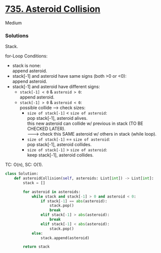 # [735. Asteroid Collision](https://leetcode.com/problems/asteroid-collision/description/?envType=study-plan-v2&envId=leetcode-75)

Medium

### Solutions
Stack.

for-Loop Conditions:
- stack is none:\
  append asteroid.
- stack[-1] and asteroid have same signs (both >0 or <0):\
  append asteroid.
- stack[-1] and asteroid have different signs:
  - `stack[-1] < 0` & `asteroid > 0`:\
    append asteroid.
  - `stack[-1] > 0` & `asteroid < 0`:\
    possible collide --> check sizes:
    - `size of stack[-1]` < `size of asteroid`:\
      pop stack[-1], asteroid alives.\
      this new asteroid can collide w/ previous in stack (TO BE CHECKED LATER).  \
      ---> check this SAME asteroid w/ others in stack (while loop).
    - `size of stack[-1]` == `size of asteroid`:\
      pop stack[-1], asteroid collides.
    - `size of stack[-1]` > `size of asteroid`:\
      keep stack[-1], asteroid collides.

TC: O(n), SC: O(1).

```python
class Solution:
    def asteroidCollision(self, asteroids: List[int]) -> List[int]:
        stack = []

        for asteroid in asteroids:
            while stack and stack[-1] > 0 and asteroid < 0:
                if stack[-1] == abs(asteroid):
                    stack.pop()
                    break
                elif stack[-1] > abs(asteroid):
                    break
                elif stack[-1] < abs(asteroid):
                    stack.pop()
            else:
                stack.append(asteroid)

        return stack
```
